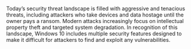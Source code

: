 Today’s security threat landscape is filled with aggressive and tenacious threats, including attackers who take devices and data hostage until the owner pays a ransom. Modern attacks  increasingly focus on intellectual property theft and targeted system degradation. In recognition of this landscape, Windows 10 includes multiple security features designed to make it difficult for attackers to find and exploit any vulnerabilities.